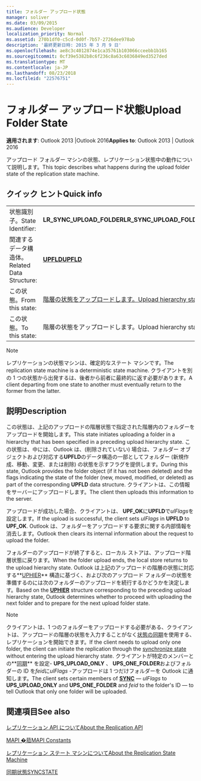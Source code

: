 ```yaml
---
title: フォルダー アップロード状態
manager: soliver
ms.date: 03/09/2015
ms.audience: Developer
localization_priority: Normal
ms.assetid: 270b1df0-c5cd-0d0f-7b57-2726dee978ab
description: '最終更新日時: 2015 年 3 月 9 日'
ms.openlocfilehash: ae8c3c4012874e1ca35761b103066cceebb1b165
ms.sourcegitcommit: 0cf39e5382b8c6f236c8a63c6036849ed3527ded
ms.translationtype: MT
ms.contentlocale: ja-JP
ms.lasthandoff: 08/23/2018
ms.locfileid: "22576751"
---
```

# <a name="upload-folder-state"></a><span data-ttu-id="ede70-103">フォルダー アップロード状態</span><span class="sxs-lookup"><span data-stu-id="ede70-103">Upload Folder State</span></span>

  
  
<span data-ttu-id="ede70-104">**適用されます**: Outlook 2013 |Outlook 2016</span><span class="sxs-lookup"><span data-stu-id="ede70-104">**Applies to**: Outlook 2013 | Outlook 2016</span></span> 
  
 <span data-ttu-id="ede70-105">アップロード フォルダー マシンの状態、レプリケーション状態中の動作について説明します。</span><span class="sxs-lookup"><span data-stu-id="ede70-105">This topic describes what happens during the upload folder state of the replication state machine.</span></span> 
  
## <a name="quick-info"></a><span data-ttu-id="ede70-106">クイック ヒント</span><span class="sxs-lookup"><span data-stu-id="ede70-106">Quick info</span></span>

|||
|:-----|:-----|
|<span data-ttu-id="ede70-107">状態識別子。</span><span class="sxs-lookup"><span data-stu-id="ede70-107">State Identifier:</span></span>  <br/> |<span data-ttu-id="ede70-108">**LR_SYNC_UPLOAD_FOLDER**</span><span class="sxs-lookup"><span data-stu-id="ede70-108">**LR_SYNC_UPLOAD_FOLDER**</span></span> <br/> |
|<span data-ttu-id="ede70-109">関連するデータ構造体。</span><span class="sxs-lookup"><span data-stu-id="ede70-109">Related Data Structure:</span></span>  <br/> |<span data-ttu-id="ede70-110">**[UPFLD](upfld.md)**</span><span class="sxs-lookup"><span data-stu-id="ede70-110">**[UPFLD](upfld.md)**</span></span> <br/> |
|<span data-ttu-id="ede70-111">この状態。</span><span class="sxs-lookup"><span data-stu-id="ede70-111">From this state:</span></span>  <br/> |[<span data-ttu-id="ede70-112">階層の状態をアップロードします。</span><span class="sxs-lookup"><span data-stu-id="ede70-112">Upload hierarchy state</span></span>](upload-hierarchy-state.md) <br/> |
|<span data-ttu-id="ede70-113">この状態。</span><span class="sxs-lookup"><span data-stu-id="ede70-113">To this state:</span></span>  <br/> |<span data-ttu-id="ede70-114">階層の状態をアップロードします。</span><span class="sxs-lookup"><span data-stu-id="ede70-114">Upload hierarchy state</span></span>  <br/> |
   
> [!NOTE]
> <span data-ttu-id="ede70-115">レプリケーションの状態マシンは、確定的なステート マシンです。</span><span class="sxs-lookup"><span data-stu-id="ede70-115">The replication state machine is a deterministic state machine.</span></span> <span data-ttu-id="ede70-116">クライアントを別の 1 つの状態から出発するは、後者から前者に最終的に返す必要があります。</span><span class="sxs-lookup"><span data-stu-id="ede70-116">A client departing from one state to another must eventually return to the former from the latter.</span></span> 
  
## <a name="description"></a><span data-ttu-id="ede70-117">説明</span><span class="sxs-lookup"><span data-stu-id="ede70-117">Description</span></span>

<span data-ttu-id="ede70-118">この状態は、上記のアップロードの階層状態で指定された階層内のフォルダーをアップロードを開始します。</span><span class="sxs-lookup"><span data-stu-id="ede70-118">This state initiates uploading a folder in a hierarchy that has been specified in a preceding upload hierarchy state.</span></span> <span data-ttu-id="ede70-119">この状態は、中には、Outlook は、(削除されていない) 場合は、フォルダー オブジェクトおよび対応する**UPFLD**のデータ構造の一部としてフォルダー (新規作成、移動、変更、または削除) の状態を示すフラグを提供します。</span><span class="sxs-lookup"><span data-stu-id="ede70-119">During this state, Outlook provides the folder object (if it has not been deleted) and the flags indicating the state of the folder (new, moved, modified, or deleted) as part of the corresponding **UPFLD** data structure.</span></span> <span data-ttu-id="ede70-120">クライアントは、この情報をサーバーにアップロードします。</span><span class="sxs-lookup"><span data-stu-id="ede70-120">The client then uploads this information to the server.</span></span> 
  
<span data-ttu-id="ede70-121">アップロードが成功した場合、クライアントは、 **UPF_OK**に**UPFLD**で*ulFlags*を設定します。</span><span class="sxs-lookup"><span data-stu-id="ede70-121">If the upload is successful, the client sets  *ulFlags*  in **UPFLD** to **UPF_OK**.</span></span> <span data-ttu-id="ede70-122">Outlook は、フォルダーをアップロードする要求に関する内部情報を消去します。</span><span class="sxs-lookup"><span data-stu-id="ede70-122">Outlook then clears its internal information about the request to upload the folder.</span></span> 
  
<span data-ttu-id="ede70-123">フォルダーのアップロードが終了すると、ローカル ストアは、アップロード階層状態に戻ります。</span><span class="sxs-lookup"><span data-stu-id="ede70-123">When the folder upload ends, the local store returns to the upload hierarchy state.</span></span> <span data-ttu-id="ede70-124">Outlook は上記のアップロードの階層の状態に対応する**[UPHIER](uphier.md)** 構造に基づく、および次のアップロード フォルダーの状態を準備するのには次のフォルダーのアップロードを続行するかどうかを決定します。</span><span class="sxs-lookup"><span data-stu-id="ede70-124">Based on the **[UPHIER](uphier.md)** structure corresponding to the preceding upload hierarchy state, Outlook determines whether to proceed with uploading the next folder and to prepare for the next upload folder state.</span></span> 
  
> [!NOTE]
> <span data-ttu-id="ede70-125">クライアントは、1 つのフォルダーをアップロードする必要がある、クライアントは、アップロードの階層の状態を入力することがなく[状態の同期](synchronize-state.md)を使用する、レプリケーションを開始できます。</span><span class="sxs-lookup"><span data-stu-id="ede70-125">If the client needs to upload only one folder, the client can initiate the replication through the [synchronize state](synchronize-state.md) without entering the upload hierarchy state.</span></span> <span data-ttu-id="ede70-126">クライアントが特定のメンバーとの**[同期](sync.md)** を設定- **UPS_UPLOAD_ONLY** 、 **UPS_ONE_FOLDER**およびフォルダーの ID を*feid*に*ulFlags* -アップロードは 1 つだけフォルダーを Outlook に通知します。</span><span class="sxs-lookup"><span data-stu-id="ede70-126">The client sets certain members of **[SYNC](sync.md)** —  *ulFlags*  to **UPS_UPLOAD_ONLY** and **UPS_ONE_FOLDER** and  *feid*  to the folder's ID — to tell Outlook that only one folder will be uploaded.</span></span> 
  
## <a name="see-also"></a><span data-ttu-id="ede70-127">関連項目</span><span class="sxs-lookup"><span data-stu-id="ede70-127">See also</span></span>



[<span data-ttu-id="ede70-128">レプリケーション API について</span><span class="sxs-lookup"><span data-stu-id="ede70-128">About the Replication API</span></span>](about-the-replication-api.md)
  
[<span data-ttu-id="ede70-129">MAPI �萔</span><span class="sxs-lookup"><span data-stu-id="ede70-129">MAPI Constants</span></span>](mapi-constants.md)
  
[<span data-ttu-id="ede70-130">レプリケーション ステート マシンについて</span><span class="sxs-lookup"><span data-stu-id="ede70-130">About the Replication State Machine</span></span>](about-the-replication-state-machine.md)
  
[<span data-ttu-id="ede70-131">同期状態</span><span class="sxs-lookup"><span data-stu-id="ede70-131">SYNCSTATE</span></span>](syncstate.md)

